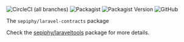 ![CircleCI (all branches)](https://img.shields.io/circleci/project/github/sepiphy/laraveltools.svg)
![Packagist](https://img.shields.io/packagist/dt/sepiphy/laravel-contracts.svg)
![Packagist Version](https://img.shields.io/packagist/v/sepiphy/laravel-contracts.svg?label=version)
![GitHub](https://img.shields.io/github/license/sepiphy/laravel-contracts.svg)

The `sepiphy/laravel-contracts` package

Check the [sepiphy/laraveltools](https://github.com/sepiphy/laraveltools) package for more details.

